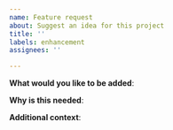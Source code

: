 ```yaml
---
name: Feature request
about: Suggest an idea for this project
title: ''
labels: enhancement
assignees: ''

---
```


**What would you like to be added**:

**Why is this needed**:

**Additional context**:
<!-- Add any other context or screenshots about the feature request here. -->
